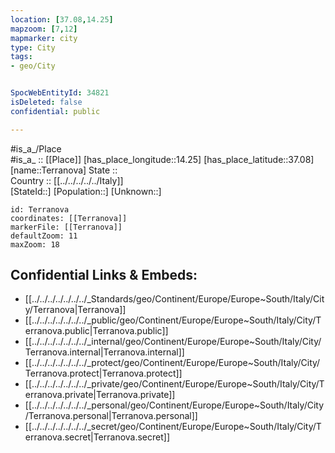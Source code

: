 ```yaml
---
location: [37.08,14.25] 
mapzoom: [7,12] 
mapmarker: city 
type: City
tags:
- geo/City


SpocWebEntityId: 34821
isDeleted: false
confidential: public

---
```

#is_a_/Place  
#is_a_ :: [[Place]] 
[has_place_longitude::14.25] 
[has_place_latitude::37.08] 
[name::Terranova] 
State ::  
Country :: [[../../../../../Italy]]  
[StateId::] 
[Population::] 
[Unknown::] 


```leaflet
id: Terranova
coordinates: [[Terranova]] 
markerFile: [[Terranova]] 
defaultZoom: 11 
maxZoom: 18
```


## Confidential Links & Embeds: 
- [[../../../../../../../_Standards/geo/Continent/Europe/Europe~South/Italy/City/Terranova|Terranova]] 
- [[../../../../../../../_public/geo/Continent/Europe/Europe~South/Italy/City/Terranova.public|Terranova.public]] 
- [[../../../../../../../_internal/geo/Continent/Europe/Europe~South/Italy/City/Terranova.internal|Terranova.internal]] 
- [[../../../../../../../_protect/geo/Continent/Europe/Europe~South/Italy/City/Terranova.protect|Terranova.protect]] 
- [[../../../../../../../_private/geo/Continent/Europe/Europe~South/Italy/City/Terranova.private|Terranova.private]] 
- [[../../../../../../../_personal/geo/Continent/Europe/Europe~South/Italy/City/Terranova.personal|Terranova.personal]] 
- [[../../../../../../../_secret/geo/Continent/Europe/Europe~South/Italy/City/Terranova.secret|Terranova.secret]] 
